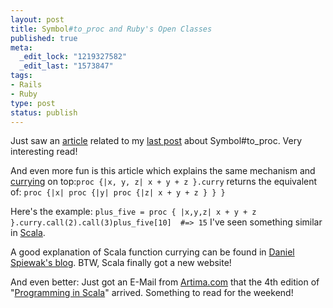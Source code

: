 ```yaml
---
layout: post
title: Symbol#to_proc and Ruby's Open Classes
published: true
meta:
  _edit_lock: "1219327582"
  _edit_last: "1573847"
tags:
- Rails
- Ruby
type: post
status: publish
---
```

Just saw an [article](http://www.infoq.com/articles/ruby-open-classes-monkeypatching) related to my [last post](http://fdietz.wordpress.com/2008/08/12/symbolto_proc-what/) about Symbol#to_proc. Very interesting read!

And even more fun is this article which explains the same mechanism and [currying](http://www.infoq.com/news/2008/02/to_proc-currying-ruby19) on top:`proc {|x, y, z| x + y + z }.curry` returns the equivalent of: `proc {|x| proc {|y| proc {|z| x + y + z } } }`

Here's the example: `plus_five = proc { |x,y,z| x + y + z }.curry.call(2).call(3)plus_five[10]  #=> 15` I've seen something similar in [Scala](http://www.scala-lang.org/).

A good explanation of Scala function currying can be found in [Daniel Spiewak's blog](http://www.codecommit.com/blog/scala/function-currying-in-scala). BTW, Scala finally got a new website!

And even better: Just got an E-Mail from [Artima.com](http://www.artima.com/) that the 4th edition of "[Programming in Scala](http://www.artima.com/shop/programming_in_scala)" arrived. Something to read for the weekend!

